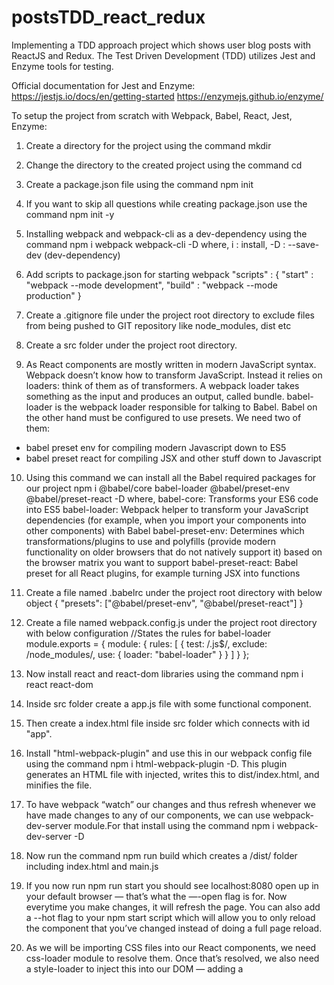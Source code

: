 # postsTDD_react_redux
Implementing a TDD approach project which shows user blog posts with ReactJS and Redux. The Test Driven Development (TDD) utilizes Jest and Enzyme tools for testing.

Official documentation for Jest and Enzyme:
https://jestjs.io/docs/en/getting-started
https://enzymejs.github.io/enzyme/

To setup the project from scratch with Webpack, Babel, React, Jest, Enzyme:
1. Create a directory for the project using the command  mkdir <project-name>

2. Change the directory to the created project using the command  cd <project-name>

3. Create a package.json file using the command  npm init

4. If you want to skip all questions while creating package.json use the command  npm init -y

5. Installing webpack and webpack-cli as a dev-dependency using the command   npm i webpack webpack-cli -D
where,  i : install, -D : --save-dev (dev-dependency)

6. Add scripts to package.json for starting webpack 
    "scripts" : {
        "start" : "webpack --mode development",
        "build" : "webpack --mode production"
    }

7. Create a .gitignore file under the project root directory to exclude files from being pushed to GIT repository like node_modules, dist etc

8. Create a src folder under the project root directory.

9. As React components are mostly written in modern JavaScript syntax. Webpack doesn’t know how to transform JavaScript. Instead it relies on   loaders: think of them as of transformers. A webpack loader takes something as the input and produces an output, called bundle.
babel-loader is the webpack loader responsible for talking to Babel. 
Babel on the other hand must be configured to use presets. We need two of them:
 - babel preset env for compiling modern Javascript down to ES5
 - babel preset react for compiling JSX and other stuff down to Javascript

10. Using this command we can install all the Babel required packages for our project
    npm i @babel/core babel-loader @babel/preset-env @babel/preset-react -D
    where,
    babel-core: Transforms your ES6 code into ES5
    babel-loader: Webpack helper to transform your JavaScript dependencies (for example, when you import your components into other components) with Babel
    babel-preset-env: Determines which transformations/plugins to use and polyfills (provide modern functionality on older browsers that do not natively support it) based on the browser matrix you want to support
    babel-preset-react: Babel preset for all React plugins, for example turning JSX into functions

11. Create a file named .babelrc under the project root directory with below object
    {
    "presets": ["@babel/preset-env", "@babel/preset-react"]
    }

12. Create a file named webpack.config.js under the project root directory with below configuration
    //States the rules for babel-loader
    module.exports = {
    module: {
        rules: [
        {
            test: /\.js$/,
            exclude: /node_modules/,
            use: {
            loader: "babel-loader"
            }
        }
        ]
    }
    };

13. Now install react and react-dom libraries using the command   npm i react react-dom

14. Inside src folder create a app.js file with some functional component.

15. Then create a index.html file inside src folder which connects with id "app".

16. Install "html-webpack-plugin" and use this in our webpack config file using the command  npm i html-webpack-plugin -D. This plugin generates an HTML file with <script>...</script> injected, writes this to dist/index.html, and minifies the file.

17. To have webpack “watch” our changes and thus refresh whenever we have made changes to any of our components, we can use webpack-dev-server module.For that install using the command  npm i webpack-dev-server -D

18. Now run the command  npm run build  which creates a /dist/ folder including index.html and main.js

19. If you now run   npm run start    you should see localhost:8080 open up in your default browser — that’s what the —-open flag is for. Now everytime you make changes, it will refresh the page. You can also add a --hot flag to your npm start script which will allow you to only reload the component that you’ve changed instead of doing a full page reload.

20. As we will be importing CSS files into our React components, we need css-loader module to resolve them. Once that’s resolved, we also need a style-loader to inject this into our DOM — adding a <style> tag into the <head> element of our HTML. Add a dev-dependency using the command     npm i css-loader style-loader -D
Note that the order of adding these loaders is important. First, we need to resolve the CSS files before adding them to the DOM with the style-loader. By default, webpack uses the loaders from the right (last element in the array) to the left (first element in the array).

21. Webpack 4 by default has a default entry point of   index.js  in your src folder. If you would like to point to a different file, you can do so by specifying an entry point in your webpack config file as  "./src/app.js".

22. Install Jest which is a JS test runner and helpful for adding assertions.Use the command to add it is as dev-dependency                      npm install --save-dev jest

23. Install Enzyme which is a JavaScript Testing utility for React that makes it easier to test your React Components' output. You can also manipulate, traverse, and in some ways simulate runtime given the output. Use the command  npm i --save-dev enzyme

24. Install Enzyme adapter which is required to provide compatibility to different React versions. Use the command                              npm i -D  enzyme-adapter-react-16

25. Add a test script in package.json  "test": "jest"

26. To setup enzyme create a setupTests.js file with below configurations
    import Enzyme from 'enzyme';
    import EnzymeAdapter from 'enzyme-adapter-react-16';
    Enzyme.configure({adapter : new EnzymeAdapter()});

27. Create a components folder -> header component folder  -> index.js

28. Create app.scss file in src folder

29. Install node-sass package for writing Sass files using the command  npm i node-sass -D

30. To make CSS modular using webpack this means class name will be scoped locally and specific to only the component in question.Add below configurations in webpack config file
    {
            test: /\.css$/,
            use: [
            {
                loader: "style-loader"
            },
            {
                loader: "css-loader",
                options: {
                modules: true,
                importLoaders: 1,
                localIdentName: "[name]_[local]_[hash:base64]",
                sourceMap: true,
                minimize: true
                }
            }
            ]
    }
As we need to give options, each loader is now an object with a key-value pair. To enable CSS modules, we need to set module option for css-loader to be true. The importLoaders option configures how many loaders before css-loader should be applied. For example, sass-loader would have to come before css-loader.
The localIdentName allows you to configure the generated identification.
[name] will take the name of your component
[local] is the name of your class/id
[hash:base64] is the randomly generated hash which will be unique in every component’s CSS
To make this a bit more visual, I’ll give you an example. Say I have a component named Form and I have a button with a CSS class primaryButton. I also have another component called Search and a button in it with a CSS class primaryButton. However, both of these classes have different CSS:
Form button.primaryButton {
  background-color: green;
}
Search button.primaryButton {
  background-color: blue;
}
When webpack bundles your application, depending on which CSS comes latest, both of your buttons could have the color green or blue instead of Form having green and Search having blue.
As you can see, the button class name in the Form component is different to the one in the Search component — their naming starts with the name of the component, class name, and unique hash code.
So with this, you won’t have to worry about whether you have given the same class name throughout your whole application — you only have to worry about whether you have used it in the same component.

31. Install babel-jest and it will automatically compile JavaScript code using Babel, the command used is  npm i babel-jest -D

32. Place setupTests.js inside src folder and add the jest configuration in package.json provided below
    "jest":{
        "setupFilesAfterEnv": ["<rootDir>src/setupTests.js"]
    }
Note: If not configured then it throws   TypeError: Cannot read property 'find' of undefined
Some alternatives are run command  npm cache verify

33. Install prop-types to check in the component(data type check) as a dependency using the command   npm i --save prop-types

34. Install check-prop-types to check prop-types in testing as a dev-dependency using the command   npm i check-prop-types -D

35. Install redux, react-redux and redux-thunk as dependencies using the command  npm i redux react-redux redux-thunk

36. Create reducers folder, then create two files one is a postsReducer.js and another is index.js. In index file of reducers use combineReducers method to add reducers.

37. Create a file named as createStore.js in src folder, add middlewares and create a store with middlewares like redux-thunk.

38. Inside index.js main file import Provider and store for rendering the application.

39. Create postsReducer.test.js to test posts reducer

40. Create actions folder under src folder, then add types.js to add constants for action type.

41. Axios used to create asynchronous requests, moxios used in integration tests to mock response from the API's.

42. Create a button component with unit tests.

43. Create actions for the button with unit tests.

44. Install axios as dev-dependency using the command  npm i axios -D

45. Easiest way to fix this 'regeneratorRuntime not defined issue' in your console:
You don't have to install any unnecessary plugins. Just add:
<script src="https://unpkg.com/regenerator-runtime@0.13.1/runtime.js"></script>
inside of the body in your index.html. Now regeneratorRuntime should be defined once you run babel and now your async/await functions should be compiled successfully into ES2015.
If the above solution doesn't work in some case then try another fix mentioned below:
npm i @babel/plugin-transform-runtime -D
npm i @babel/runtime
Later add into .babelrc
"plugins": [
        ["@babel/plugin-transform-runtime",
          {
            "regenerator": true
          }
        ]
      ]

46. If you get this error -> Uncaught Error: Actions must be plain objects. Use custom middleware for async actions.
Then change the way how actions dispatch using async/await like   export const fetchPosts = () => async dispatch {}

47. Install moxios as a dev-dependency using the command  npm i moxios -D

48. npm view <package-name> versions command is used to check package versions.

